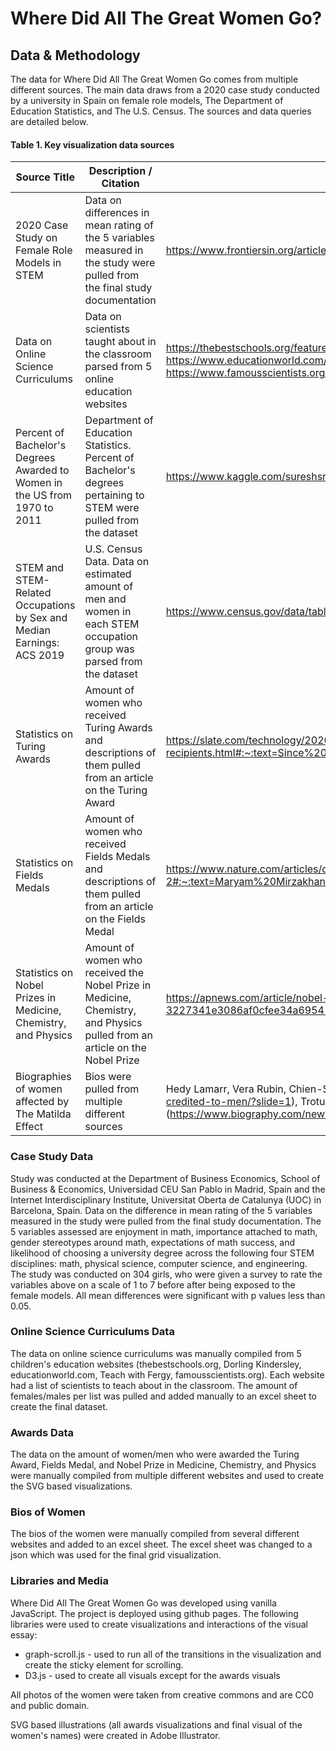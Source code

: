 # Where Did All The Great Women Go?
## Data & Methodology
The data for Where Did All The Great Women Go comes from multiple different sources. The main data draws from a 2020 case study conducted by a university in Spain on female role models, The Department of Education Statistics, and The U.S. Census. The sources and data queries are detailed below.

#### Table 1. Key visualization data sources

| Source Title | Description / Citation | URL |
| ----------- | ----------- | ----------- |
| 2020 Case Study on Female Role Models in STEM | Data on differences in mean rating of the 5 variables measured in the study were pulled from the final study documentation | https://www.frontiersin.org/articles/10.3389/fpsyg.2020.02204/full | 
| Data on Online Science Curriculums | Data on scientists taught about in the classroom parsed from 5 online education websites | https://thebestschools.org/features/50-influential-scientists-world-today/ , https://www.dkfindout.com/us/science/famous-scientists/ , https://www.educationworld.com/science/scientists.shtml , https://teachwithfergy.com/famous-scientists-who-changed-the-world/ , https://www.famousscientists.org/popular/ | 
| Percent of Bachelor's Degrees Awarded to Women in the US from 1970 to 2011 | Department of Education Statistics. Percent of Bachelor's degrees pertaining to STEM were pulled from the dataset | https://www.kaggle.com/sureshsrinivas/bachelorsdegreewomenusa |
| STEM and STEM-Related Occupations by Sex and Median Earnings: ACS 2019 | U.S. Census Data. Data on estimated amount of men and women in each STEM occupation group was parsed from the dataset|https://www.census.gov/data/tables/time-series/demo/income-poverty/stem-occ-sex-med-earnings.html|
| Statistics on Turing Awards | Amount of women who received Turing Awards and descriptions of them pulled from an article on the Turing Award | https://slate.com/technology/2020/01/turing-award-acm-women-recipients.html#:~:text=Since%201966%2C%2070%20computer%20scientists,Only%20three%20have%20been%20women. |
| Statistics on Fields Medals | Amount of women who received Fields Medals and descriptions of them pulled from an article on the Fields Medal | https://www.nature.com/articles/d41586-020-01681-2#:~:text=Maryam%20Mirzakhani%20broke%20into%20the,Fields%20Medal%2C%20established%20in%201936. |
| Statistics on Nobel Prizes in Medicine, Chemistry, and Physics | Amount of women who received the Nobel Prize in Medicine, Chemistry, and Physics pulled from an article on the Nobel Prize | https://apnews.com/article/nobel-prizes-chemistry-archive-3227341e3086af0cfee34a695416eeb9#:~:text=In%201983%2C%20Barbara%20McClintock%20won,chemistry%20and%20four%20in%20physics. |
| Biographies of women affected by The Matilda Effect | Bios were pulled from multiple different sources | Hedy Lamarr, Vera Rubin, Chien-Shiung Wu, Ada Lovelace, Katherine Johnson (https://www.marieclaire.com/culture/g5026/female-discoveries-credited-to-men/?slide=1), Trotula of Salerno (https://thebestschools.org/magazine/brilliant-woman-greedy-men/), Maria Merian (https://www.biography.com/news/alice-ball-female-scientists) |

### Case Study Data

Study was conducted at the Department of Business Economics, School of Business & Economics, Universidad CEU San Pablo in Madrid, Spain and the Internet Interdisciplinary Institute, Universitat Oberta de Catalunya (UOC) in Barcelona, Spain. Data on the difference in mean rating of the 5 variables measured in the study were pulled from the final study documentation. The 5 variables assessed are enjoyment in math, importance attached to math, gender stereotypes around math, expectations of math success, and likelihood of choosing a university degree across the following four STEM disciplines: math, physical science, computer science, and engineering. The study was conducted on 304 girls, who were given a survey to rate the variables above on a scale of 1 to 7 before after being exposed to the female models. All mean differences were significant with p values less than 0.05.

### Online Science Curriculums Data

The data on online science curriculums was manually compiled from 5 children's education websites (thebestschools.org, Dorling Kindersley, educationworld.com, Teach with Fergy, famousscientists.org). Each website had a list of scientists to teach about in the classroom. The amount of females/males per list was pulled and added manually to an excel sheet to create the final dataset.

### Awards Data

The data on the amount of women/men who were awarded the Turing Award, Fields Medal, and Nobel Prize in Medicine, Chemistry, and Physics were manually compiled from multiple different websites and used to create the SVG based visualizations.

### Bios of Women

The bios of the women were manually compiled from several different websites and added to an excel sheet. The excel sheet was changed to a json which was used for the final grid visualization.

### Libraries and Media

Where Did All The Great Women Go was developed using vanilla JavaScript. The project is deployed using github pages. The following libraries were used to create visualizations and interactions of the visual essay:

* graph-scroll.js - used to run all of the transitions in the visualization and create the sticky element for scrolling.
* D3.js - used to create all visuals except for the awards visuals

All photos of the women were taken from creative commons and are CC0 and public domain.

SVG based illustrations (all awards visualizations and final visual of the women's names) were created in Adobe Illustrator.
